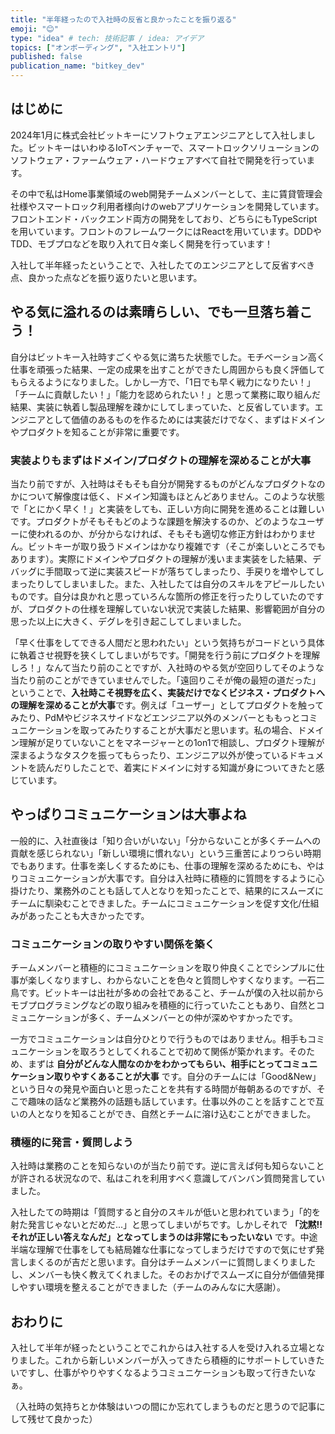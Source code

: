 ```yaml
---
title: "半年経ったので入社時の反省と良かったことを振り返る"
emoji: "😊"
type: "idea" # tech: 技術記事 / idea: アイデア
topics: ["オンボーディング", "入社エントリ"]
published: false
publication_name: "bitkey_dev"
---
```


## はじめに

2024年1月に株式会社ビットキーにソフトウェアエンジニアとして入社しました。ビットキーはいわゆるIoTベンチャーで、スマートロックソリューションのソフトウェア・ファームウェア・ハードウェアすべて自社で開発を行っています。

その中で私はHome事業領域のweb開発チームメンバーとして、主に賃貸管理会社様やスマートロック利用者様向けのwebアプリケーションを開発しています。フロントエンド・バックエンド両方の開発をしており、どちらにもTypeScriptを用いています。フロントのフレームワークにはReactを用いています。DDDやTDD、モブプロなどを取り入れて日々楽しく開発を行っています！

入社して半年経ったということで、入社したてのエンジニアとして反省すべき点、良かった点などを振り返りたいと思います。

## やる気に溢れるのは素晴らしい、でも一旦落ち着こう！

自分はビットキー入社時すごくやる気に満ちた状態でした。モチベーション高く仕事を頑張った結果、一定の成果を出すことができたし周囲からも良く評価してもらえるようになりました。しかし一方で、「1日でも早く戦力になりたい！」「チームに貢献したい！」「能力を認められたい！」と思って業務に取り組んだ結果、実装に執着し製品理解を疎かにしてしまっていた、と反省しています。エンジニアとして価値のあるものを作るためには実装だけでなく、まずはドメインやプロダクトを知ることが非常に重要です。

### 実装よりもまずはドメイン/プロダクトの理解を深めることが大事

当たり前ですが、入社時はそもそも自分が開発するものがどんなプロダクトなのかについて解像度は低く、ドメイン知識もほとんどありません。このような状態で「とにかく早く！」と実装をしても、正しい方向に開発を進めることは難しいです。プロダクトがそもそもどのような課題を解決するのか、どのようなユーザーに使われるのか、が分からなければ、そもそも適切な修正方針はわかりません。ビットキーが取り扱うドメインはかなり複雑です（そこが楽しいところでもあります）。実際にドメインやプロダクトの理解が浅いまま実装をした結果、デバッグに手間取って逆に実装スピードが落ちてしまったり、手戻りを増やしてしまったりしてしまいました。また、入社したては自分のスキルをアピールしたいものです。自分は良かれと思っていろんな箇所の修正を行ったりしていたのですが、プロダクトの仕様を理解していない状況で実装した結果、影響範囲が自分の思った以上に大きく、デグレを引き起こしてしまいました。

「早く仕事をしてできる人間だと思われたい」という気持ちがコードという具体に執着させ視野を狭くしてしまいがちです。「開発を行う前にプロダクトを理解しろ！」なんて当たり前のことですが、入社時のやる気が空回りしてそのような当たり前のことができていませんでした。「遠回りこそが俺の最短の道だった」ということで、**入社時こそ視野を広く、実装だけでなくビジネス・プロダクトへの理解を深めることが大事**です。例えば「ユーザー」としてプロダクトを触ってみたり、PdMやビジネスサイドなどエンジニア以外のメンバーとももっとコミュニケーションを取ってみたりすることが大事だと思います。私の場合、ドメイン理解が足りていないことをマネージャーとの1on1で相談し、プロダクト理解が深まるようなタスクを振ってもらったり、エンジニア以外が使っているドキュメントを読んだりしたことで、着実にドメインに対する知識が身についてきたと感じています。

## やっぱりコミュニケーションは大事よね

一般的に、入社直後は「知り合いがいない」「分からないことが多くチームへの貢献を感じられない」「新しい環境に慣れない」という三重苦によりつらい時期でもあります。仕事を楽しくするためにも、仕事の理解を深めるためにも、やはりコミュニケーションが大事です。自分は入社時に積極的に質問をするように心掛けたり、業務外のことも話して人となりを知ったことで、結果的にスムーズにチームに馴染むことできました。チームにコミュニケーションを促す文化/仕組みがあったことも大きかったです。

### コミュニケーションの取りやすい関係を築く

チームメンバーと積極的にコミュニケーションを取り仲良くことでシンプルに仕事が楽しくなりますし、わからないことを色々と質問しやすくなります。一石二鳥です。ビットキーは出社が多めの会社であること、チームが僕の入社以前からモブプログラミングなどの取り組みを積極的に行っていたこともあり、自然とコミュニケーションが多く、チームメンバーとの仲が深めやすかったです。

一方でコミュニケーションは自分ひとりで行うものではありません。相手もコミュニケーションを取ろうとしてくれることで初めて関係が築かれます。そのため、まずは **自分がどんな人間なのかをわかってもらい、相手にとってコミュニケーション取りやすくあることが大事** です。自分のチームには「Good&New」という日々の発見や面白いと思ったことを共有する時間が毎朝あるのですが、そこで趣味の話など業務外の話題も話しています。仕事以外のことを話すことで互いの人となりを知ることができ、自然とチームに溶け込むことができました。

### 積極的に発言・質問しよう

入社時は業務のことを知らないのが当たり前です。逆に言えば何も知らないことが許される状況なので、私はこれを利用すべく意識してバンバン質問発言していました。

入社したての時期は「質問すると自分のスキルが低いと思われていまう」「的を射た発言じゃないとだめだ...」と思ってしまいがちです。しかしそれで **「沈黙!!それが正しい答えなんだ」となってしまうのは非常にもったいない** です。中途半端な理解で仕事をしても結局雑な仕事になってしまうだけですので気にせず発言しまくるのが吉だと思います。自分はチームメンバーに質問しまくりましたし、メンバーも快く教えてくれました。そのおかげでスムーズに自分が価値発揮しやすい環境を整えることができました（チームのみんなに大感謝）。

## おわりに

入社して半年が経ったということでこれからは入社する人を受け入れる立場となりました。これから新しいメンバーが入ってきたら積極的にサポートしていきたいですし、仕事がやりやすくなるようコミュニケーションも取って行きたいなぁ。

（入社時の気持ちとか体験はいつの間にか忘れてしまうものだと思うので記事にして残せて良かった）

